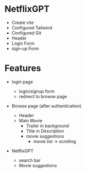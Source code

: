 # NetflixGPT

- Create vite
- Configured Tailwind
- Configured Git
- Header
- Login Form
- sign-up Form

# Features

- login page
  - login/signup form
  - redirect to browse page

- Browse page (after authentication)
  - Header
  - Main Movie
    - Trailer in background
    - Title in Description
    - movie suggestions
      - movie list -> scrolling

- NetflixGPT
  - search bar
  - Movie suggestions
